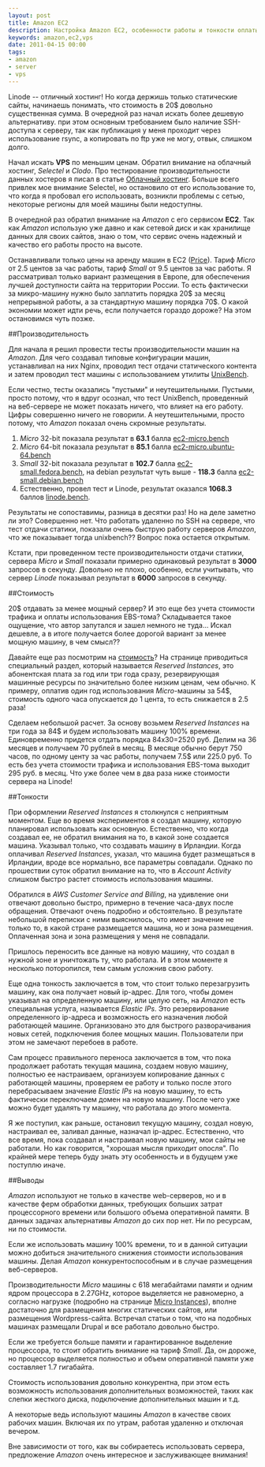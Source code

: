 ```yaml
---
layout: post
title: Amazon EC2
description: Настройка Amazon EC2, особенности работы и тонкости оплаты
keywords: amazon,ec2,vps
date: 2011-04-15 00:00
tags:
- amazon
- server
- vps
---
```

Linode -- отличный хостинг! Но когда держишь только статические сайты, начинаешь понимать, что стоимость в 20$ довольно существенная сумма. В очередной раз начал искать более дешевую альтернативу. при этом основным требованием было наличие SSH-доступа к серверу, так как публикация у меня проходит через использование rsync, а копировать по ftp уже не могу, отвык, слишком долго.

Начал искать **VPS** по меньшим ценам. Обратил внимание на облачный хостинг, *Selectel* и *Clodo*. Про тестирование производительности данных хостеров я писал в статье [Облачный хостинг][2]. Больше всего привлек мое внимание Selectel, но остановило от его использование то, что когда я пробовал его использовать, возникли проблемы с сетью, некоторые регионы для моей машины были недоступны.

В очередной раз обратил внимание на *Amazon* с его сервисом **EC2**. Так как *Amazon* использую уже давно и как сетевой диск и как хранилище данных для своих сайтов, знаю о том, что сервис очень надежный и качество его работы просто на высоте. 

Останавливали только цены на аренду машин в EC2 ([Price][3]). Тариф *Micro* от 2.5 центов за час работы, тариф *Small* от 9.5 центов за час работы. Я рассматривал только вариант размещения в Европе, для обеспечения лучшей доступности сайта на территории России. То есть фактически за микро-машину нужно было заплатить порядка 20$ за месяц непрерывной работы, а за стандартную машину порядка 70$. О какой экономии может идти речь, если получается гораздо дороже? На этом остановимся чуть позже.

##Производительность

Для начала я решил провести тесты производительности машин на *Amazon*. Для чего создавал типовые конфигурации машин, устанавливал на них Nginx, проводил тест отдачи статического контента и затем проводил тест машины с использованием утилиты [UnixBench][4].

Если честно, тесты оказались "пустыми" и неутешительными. Пустыми, просто потому, что я вдруг осознал, что тест UnixBench, проведенный на веб-сервере не может показать ничего, что влияет на его работу. Цифры совершенно ничего не говорили. А неутешительными, просто потому, что *Amazon* показал очень скромные результаты.

1. *Micro* 32-bit показала результат в **63.1** балла [ec2-micro.bench][5]
2. *Micro* 64-bit показала результат в **85.1** балла [ec2-micro.ubuntu-64.bench][6]
3. *Small* 32-bit показала результат в **102.7** балла [ec2-small.fedora.bench][7], на debian результат чуть выше - **118.3** балла [ec2-small.debian.bench][8]
4. Естественно, провел тест и Linode, результат оказался **1068.3** баллов [linode.bench][9].

Результаты не сопоставимы, разница в десятки раз! Но на деле заметно ли это? Совершенно нет. Что работать удаленно по SSH на сервере, что тест отдачи статики, показали очень быструю работу серверов *Amazon*, что же показывает тогда unixbench?? Вопрос пока остается открытым.

Кстати, при проведенном тесте производительности отдачи статики, сервера *Micro* и *Small* показали примерно одинаковый результат в **3000** запросов в секунду. Довольно не плохо, особенно, если учитывать, что сервер *Linode* показывал результат в **6000** запросов в секунду. 

##Стоимость

20$ отдавать за менее мощный сервер? И это еще без учета стоимости трафика и оплаты использования EBS-тома? Складывается такое ощущение, что автор запутался и зашел немного не туда... Искал дешевле, а в итоге получается более дорогой вариант за менее мощную машину, в чем смысл??

Давайте еще раз посмотрим на [стоимость][3]? На странице приводиться специальный раздел, который называется *Reserved Instances*, это абонентская плата за год или три года сразу, резервирующая машинные ресурсы по значительно более низким ценам, чем обычно. К примеру, оплатив один год использования *Micro*-машины за 54$, стоимость одного часа опускается до 1 цента, то есть снижается в 2.5 раза!

Сделаем небольшой расчет. За основу возьмем *Reserved Instances* на три года за 84$ и будем использовать машину 100% времени.  Единовременно придется отдать порядка 84x30=2520 руб. Делим на 36 месяцев и получаем 70 рублей в месяц. В месяце обычно берут 750 часов, по одному центу за час работы, получаем 7.5$ или 225.0 руб. То есть без учета стоимости трафика и использования EBS-тома выходит 295 руб. в месяц. Что уже более чем в два раза ниже стоимости сервера на Linode!

##Тонкости

При оформлении *Reserved Instances* я столкнулся с неприятным моментом. Еще во время экспериментов я создал машину, которую планировал использовать как основную. Естественно, что когда создавал ее, не обратил внимания на то, в какой зоне создается машина. Указывал только, что создавать машину в Ирландии. Когда оплачивал *Reserved Instances*, указал, что машина будет размещаться в Ирландии, вроде все нормально, все параметры совпадали. Однако по прошествии суток обратил внимание на то, что в *Account Activity* слишком быстро растет стоимость использования машины. 

Обратился в *AWS Customer Service and Billing*, на удивление они отвечают довольно быстро, примерно в течение часа-двух после обращения. Отвечают очень подробно и обстоятельно. В результате небольшой переписки с ними выяснилось, что имеет значение не только то, в какой стране размещается машина, но и зона размещения. Оплаченная зона и зона размещения у меня не совпадали. 

Пришлось переносить все данные на новую машину, что создал в нужной зоне и уничтожать ту, что работала. И в этом моменте я несколько поторопился, тем самым усложнив свою работу.

Еще одна тонкость заключается в том, что стоит только перезагрузить машину, как она получает новый ip-адрес. Для того, чтобы домен указывал на определенную машину, или целую сеть, на *Amazon* есть специальная услуга, называется *Elastic IPs*. Это резервирование определенного ip-адреса и возможность его назначения любой работающей машине. Организовано это для быстрого разворачивания новых сетей, подключения более мощных машин. Пользователи при этом не замечают перебоев в работе. 

Сам процесс правильного переноса заключается в том, что пока продолжает работать текущая машина, создаем новую машину, полностью ее настраиваем, организуем копирование данных с работающей машины, проверяем ее работу и только после этого перебрасываем значение *Elastic IPs* на новую машину, то есть фактически переключаем домен на новую машину. После чего уже можно будет удалять ту машину, что работала до этого момента. 

Я же поступил, как раньше, остановил текущую машину, создал новую, настраивал ее, заливал данные, назначал ip-адрес. Естественно, что все время, пока создавал и настраивал новую машину, мои сайты не работали. Но как говорится, "хорошая мысля приходит опосля". По крайней мере теперь буду знать эту особенность и в будущем уже поступлю иначе.

##Выводы

*Amazon* используют не только в качестве web-серверов, но и в качестве ферм обработки данных, требующих больших затрат процессорного времени или большого объема оперативной памяти. В данных задачах альтернативы *Amazon* до сих пор нет. Ни по ресурсам, ни по стоимости.

Если же использовать машину 100% времени, то и в данной ситуации можно добиться значительного снижения стоимости использования машины. Делая *Amazon* конкурентоспособным и в случае размещения веб-серверов.

Производительности *Micro* машины с 618 мегабайтами памяти и одним ядром процессора в 2.27GHz, которое выделяется не равномерно, а согласно нагрузке (подробно на странице [Micro Instances][10]), вполне достаточно для размещения многих статических сайтов, или размещения Wordpress-сайта. Встречал статьи о том, что на подобных машинах размещали Drupal и все работало довольно быстро.

Если же требуется больше памяти и гарантированное выделение процессора, то стоит обратить внимание на тариф *Small*. Да, он дороже, но процессор выделяется полностью и объем оперативной памяти уже составляет 1.7 гигабайта. 

Стоимость использования довольно конкурентна, при этом есть возможность использования дополнительных возможностей, таких как слепки жесткого диска, подключение дополнительных машин и т.д.

А некоторые ведь используют машины *Amazon* в качестве своих рабочих машин. Включая их по утрам, работая удаленно и отключая вечером. 

Вне зависимости от того, как вы собираетесь использовать сервера, предложение *Amazon* очень интересное и заслуживающее внимания! 

[1]: http://www.juev.ru/linode "Linode"
[2]: http://www.juev.ru/2011/03/27/cloud-hosting/ "Облачный хостинг"
[3]: http://aws.amazon.com/ec2/#pricing "Amazon EC2 Price"
[4]: http://code.google.com/p/byte-unixbench/ "UnixBench"
[5]: http://static.juev.ru/2011/04/ec2-micro.bench.txt "ec2-micro.bench"
[6]: http://static.juev.ru/2011/04/ec2-micro.ubuntu-64.bench.txt "ec2-micro.ubuntu-64.bench"
[7]: http://static.juev.ru/2011/04/ec2-small.fedora.bench.txt "ec2-small.fedora.bench"
[8]: http://static.juev.ru/2011/04/ec2-small.debian.bench.txt "ec2-small.debian.bench"
[9]: http://static.juev.ru/2011/04/linode.bench.txt "linode.bench"
[10]: http://docs.amazonwebservices.com/AWSEC2/latest/UserGuide/index.html?concepts_micro_instances.html "Micro Instances"
